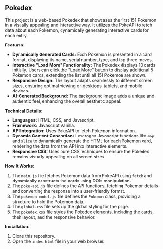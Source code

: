 ## Pokedex

This project is a web-based Pokedex that showcases the first 151 Pokemon in a visually appealing and interactive way. It utilizes the PokeAPI to fetch data about each Pokemon, dynamically generating interactive cards for each entry.

**Features:**

* **Dynamically Generated Cards:** Each Pokemon is presented in a card format, displaying its name, serial number, type, and top three moves. 
* **Interactive "Load More" Functionality:** The Pokedex displays 10 cards initially. Users can click the "Load More" button to display additional 5 Pokemon cards, extending the list until all 151 Pokemon are shown.
* **Responsive Design:** The layout adapts seamlessly to different screen sizes, ensuring optimal viewing on desktops, tablets, and mobile devices.
* **AI-Generated Background:** The background image adds a unique and authentic feel, enhancing the overall aesthetic appeal.

**Technical Details:**

* **Languages:** HTML, CSS, and Javascript.
* **Framework:** Javascript Vanilla.
* **API Integration:** Uses PokeAPI to fetch Pokemon information.
* **Dynamic Content Generation:** Leverages Javascript functions like `map` and `slice` to dynamically generate the HTML for each Pokemon card, rendering the data from the API into interactive elements.
* **Responsive CSS:** Uses pure CSS techniques to ensure the Pokedex remains visually appealing on all screen sizes.

**How It Works:**

1. The `main.js` file fetches Pokemon data from PokeAPI using `fetch` and dynamically constructs the cards using DOM manipulation.
2. The `poke-api.js` file defines the API functions, fetching Pokemon details and converting the response into a user-friendly format.
3. The `pokemon-model.js` file defines the `Pokemon` class, providing a structure to hold the Pokemon data.
4. The `global.css` file sets up the global styling for the page.
5. The `pokedex.css` file styles the Pokedex elements, including the cards, their layout, and the responsive behavior.

**Installation:**

1. Clone this repository.
2. Open the `index.html` file in your web browser.
